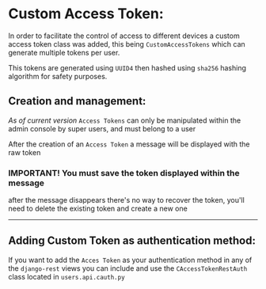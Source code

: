 # Custom Access Token:
In order to facilitate the control of access to different devices a custom 
access token class was added, this being `CustomAccessTokens` which can 
generate multiple tokens per user.

This tokens are generated using `UUID4` then hashed using `sha256` hashing algorithm 
for safety purposes.

## Creation and management:
*As of current version* `Access Tokens` can only be manipulated within the admin 
console by super users, and must belong to a user

After the creation of an `Access Token` a message will be displayed with the raw token 
### **IMPORTANT! You must save the token displayed within the message**
after the message disappears there's no way to recover the token, you'll need to delete 
the existing token and create a new one

----
## Adding Custom Token as authentication method:
If you want to add the `Acces Token` as your authentication method in any of the `django-rest` 
views you can include and use the `CAccessTokenRestAuth` class located in `users.api.cauth.py` 